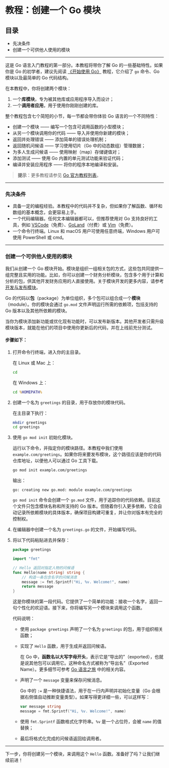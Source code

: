 # 教程：创建一个 Go 模块

## 目录

- 先决条件
- 创建一个可供他人使用的模块

---

这是 Go 语言入门教程的第一部分。本教程将带你了解 Go 的一些基础特性。如果你是 Go 的初学者，建议先阅读 [《开始使用 Go》](https://go.dev/doc/tutorial/getting-started) 教程，它介绍了 `go` 命令、Go 模块以及最简单的 Go 代码结构。

在本教程中，你将创建两个模块：

1. 一个**库模块**，专为被其他库或应用程序导入而设计；
2. 一个**调用者应用**，用于使用你刚刚创建的库。

整个教程包含七个简短的小节，每一节都会带你体验 Go 语言的一个不同特性：

- 创建一个模块 —— 编写一个包含可调用函数的小型模块；
- 从另一个模块调用你的代码 —— 导入并使用你新建的模块；
- 返回并处理错误 —— 添加简单的错误处理机制；
- 返回随机问候语 —— 学习使用切片（Go 中的动态数组）管理数据；
- 为多人生成问候语 —— 使用映射（map）存储键值对；
- 添加测试 —— 使用 Go 内置的单元测试功能来验证代码；
- 编译并安装应用程序 —— 将你的程序本地编译和安装。

> **提示**：更多教程请参见 [Go 官方教程列表](https://go.dev/doc/tutorial/)。

---

### 先决条件

- 具备一定的编程经验。本教程中的代码并不复杂，但如果你了解函数、循环和数组的基本概念，会更容易上手。
- 一个代码编辑器。任何文本编辑器都可以，但推荐使用对 Go 支持良好的工具，例如 [VSCode](https://code.visualstudio.com/)（免费）、[GoLand](https://www.jetbrains.com/go/)（付费）或 [Vim](https://www.vim.org/)（免费）。
- 一个命令行终端。Linux 和 macOS 用户可使用任意终端，Windows 用户可使用 PowerShell 或 cmd。

---

### 创建一个可供他人使用的模块

我们从创建一个 Go 模块开始。模块是组织一组相关包的方式，这些包共同提供一组完整且实用的功能。比如，你可以创建一个财务分析模块，包含多个用于计算和分析的包，供其他开发财务应用的人直接使用。关于模块开发的更多内容，请参考 [开发与发布模块](https://go.dev/doc/modules/developing)。

Go 的代码以**包**（package）为单位组织，多个包可以组合成一个**模块**（module）。你的模块会通过 `go.mod` 文件声明运行所需的依赖项，包括支持的 Go 版本以及其他所依赖的模块。

当你为模块添加新功能或优化现有功能时，可以发布新版本。其他开发者只需升级模块版本，就能在他们的项目中使用你更新后的代码，并在上线前充分测试。

#### 步骤如下：

1. 打开命令行终端，进入你的主目录。

   在 Linux 或 Mac 上：

   ```bash
   cd
   ```

   在 Windows 上：

   ```cmd
   cd %HOMEPATH%
   ```

2. 创建一个名为 `greetings` 的目录，用于存放你的模块代码。

   在主目录下执行：

   ```bash
   mkdir greetings
   cd greetings
   ```

3. 使用 `go mod init` 初始化模块。

   运行以下命令，并指定你的模块路径。本教程中我们使用 `example.com/greetings`。如果你将来要发布模块，这个路径应该是你的代码仓库地址，以便他人可以通过 Go 工具下载。

   ```bash
   go mod init example.com/greetings
   ```

   输出：

   ```
   go: creating new go.mod: module example.com/greetings
   ```

   `go mod init` 命令会创建一个 `go.mod` 文件，用于追踪你的代码依赖。目前这个文件只包含模块名称和所支持的 Go 版本。但随着你引入更多依赖，它会自动记录所依赖模块的具体版本，确保项目构建可重复，并让你对版本有完全的控制权。

4. 在编辑器中创建一个名为 `greetings.go` 的文件，开始编写代码。

5. 将以下代码粘贴进去并保存：

   ```go
   package greetings

   import "fmt"

   // Hello 返回对指定人物的问候语
   func Hello(name string) string {
       // 构造一条包含名字的问候消息
       message := fmt.Sprintf("Hi, %v. Welcome!", name)
       return message
   }
   ```

   这是你模块的第一段代码。它提供了一个简单的功能：接收一个名字，返回一句个性化的欢迎语。接下来，你将编写另一个模块来调用这个函数。

   代码说明：

    - 使用 `package greetings` 声明了一个名为 `greetings` 的包，用于组织相关函数；
    - 实现了 `Hello` 函数，用于生成并返回问候语。

      在 Go 中，**函数名以大写字母开头**，表示它是“导出的”（exported），也就是说其他包可以调用它。这种命名方式被称为“导出名”（Exported Name）。更多细节可参考 [Go 语言之旅](https://tour.golang.org/basics/3) 中的相关内容。
    - 声明了一个 `message` 变量来保存问候消息。

      Go 中的 `:=` 是一种快捷语法，用于在一行内声明并初始化变量（Go 会根据右侧值自动推断变量类型）。如果写得更详细一些，可以这样写：

      ```go
      var message string
      message = fmt.Sprintf("Hi, %v. Welcome!", name)
      ```

    - 使用 `fmt.Sprintf` 函数格式化字符串。`%v` 是一个占位符，会被 `name` 的值替换；
    - 最后将格式化完成的问候语返回给调用者。

---

下一步，你将创建另一个模块，来调用这个 `Hello` 函数。准备好了吗？让我们继续前进！